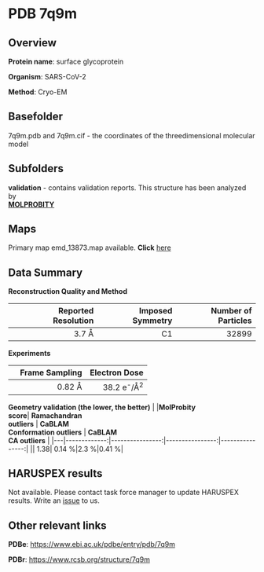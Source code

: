 # PDB 7q9m

## Overview

**Protein name**: surface glycoprotein

**Organism**: SARS-CoV-2

**Method**: Cryo-EM



## Basefolder

7q9m.pdb and 7q9m.cif - the coordinates of the threedimensional molecular model

## Subfolders





**validation** - contains validation reports. This structure has been analyzed by <br>  [**MOLPROBITY**](https://github.com/thorn-lab/coronavirus_structural_task_force/tree/master/pdb/surface_glycoprotein/SARS-CoV-2/7q9m/validation/molprobity)    



## Maps

Primary map emd_13873.map available. **Click** [here](http://ftp.wwpdb.org/pub/emdb/structures/EMD-13873/map/) 

## Data Summary
**Reconstruction Quality and Method**

|   | Reported Resolution | Imposed Symmetry | Number of Particles |
|---|-------------:|----------------:|--------------:|
|   |3.7 Å|C1|32899|

**Experiments**

|   | Frame Sampling | Electron Dose |
|---|-------------:|----------------:|
|   |0.82 Å|38.2 e<sup>-</sup>/Å<sup>2</sup>|

**Geometry validation (the lower, the better)**
|   |**MolProbity<br>score**| **Ramachandran<br>outliers** | **CaBLAM<br>Conformation outliers** | **CaBLAM<br>CA outliers** |
|---|-------------:|----------------:|----------------:|----------------:|
||  1.38|  0.14 %|2.3 %|0.41 %|

## HARUSPEX results

Not available. Please contact task force manager to update HARUSPEX results. Write an [issue](https://github.com/thorn-lab/coronavirus_structural_task_force/issues) to us.

## Other relevant links 
**PDBe**:  https://www.ebi.ac.uk/pdbe/entry/pdb/7q9m
 
**PDBr**: https://www.rcsb.org/structure/7q9m 
